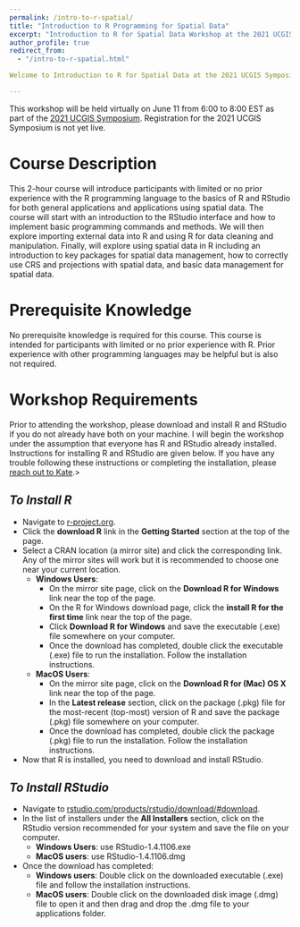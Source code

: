 ```yaml
---
permalink: /intro-to-r-spatial/
title: "Introduction to R Programming for Spatial Data"
excerpt: "Introduction to R for Spatial Data Workshop at the 2021 UCGIS Symposium"
author_profile: true
redirect_from: 
  - "/intro-to-r-spatial.html"

Welcome to Introduction to R for Spatial Data at the 2021 UCGIS Symposium!

---
```


This workshop will be held virtually on June 11 from 6:00 to 8:00 EST as part of the [2021 UCGIS Symposium](https://www.ucgis.org/symposium-2021).  Registration for the 2021 UCGIS Symposium is not yet live.

Course Description
======
This 2-hour course will introduce participants with limited or no prior experience with the R programming language to the basics of R and RStudio for both general applications and applications using spatial data.  The course will start with an introduction to the RStudio interface and how to implement basic programming commands and methods.  We will then explore importing external data into R and using R for data cleaning and manipulation.  Finally, will explore using spatial data in R including an introduction to key packages for spatial data management, how to correctly use CRS and projections with spatial data, and basic data management for spatial data.

Prerequisite Knowledge
======
No prerequisite knowledge is required for this course.  This course is intended for participants with limited or no prior experience with R.  Prior experience with other programming languages may be helpful but is also not required.

Workshop Requirements
======
Prior to attending the workshop, please download and install R and RStudio if you do not already have both on your machine.  I will begin the workshop under the assumption that everyone has R and RStudio already installed.  Instructions for installing R and RStudio are given below.  If you have any trouble following these instructions or completing the installation, please [reach out to Kate](mailto:vavramusser@gmail.com).>

*To Install R*
------
* Navigate to [r-project.org](https://www.r-project.org).
* Click the **download R** link in the **Getting Started** section at the top of the page.
* Select a CRAN location (a mirror site) and click the corresponding link.  Any of the mirror sites will work but it is recommended to choose one near your current location.
	* **Windows Users**:
		* On the mirror site page, click on the **Download R for Windows** link near the top of the page.
		* On the R for Windows download page, click the **install R for the first time** link near the top of the page.
		* Click **Download R for Windows** and save the executable (.exe) file somewhere on your computer.
		* Once the download has completed, double click the executable (.exe) file to run the installation.  Follow the installation instructions.  
	* **MacOS Users**:
		* On the mirror site page, click on the **Download R for (Mac) OS X** link near the top of the page.  
		* In the **Latest release** section, click on the package (.pkg) file for the most-recent (top-most) version of R and save the package (.pkg) file somewhere on your computer.
		* Once the download has completed, double click the package (.pkg) file to run the installation. Follow the installation instructions.  
* Now that R is installed, you need to download and install RStudio.


*To Install RStudio*
------
* Navigate to [rstudio.com/products/rstudio/download/#download](https://rstudio.com/products/rstudio/download/#download).
* In the list of installers under the **All Installers** section, click on the RStudio version recommended for your system and save the file on your computer.
	* **Windows Users**: use RStudio-1.4.1106.exe
	* **MacOS users**: use RStudio-1.4.1106.dmg
* Once the download has completed:
	* **Windows users**: Double click on the downloaded executable (.exe) file and follow the installation instructions.
	* **MacOS users**: Double click on the downloaded disk image (.dmg) file to open it and then drag and drop the .dmg file to your applications folder.
